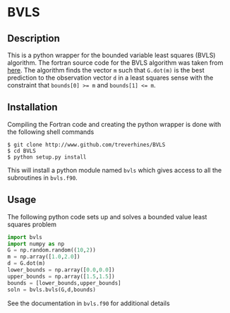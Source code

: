 # BVLS

## Description
This is a python wrapper for the bounded variable least squares (BVLS) 
algorithm.  The fortran source code for the BVLS algorithm was taken from
[here](https://people.sc.fsu.edu/~jburkardt/f_src/bvls/bvls.html). 
The algorithm finds the vector `m` such that `G.dot(m)` is the best 
prediction to the observation vector `d` in a least squares sense 
with the constraint that `bounds[0] >= m` and `bounds[1] <= m`.

## Installation
Compiling the Fortran code and creating the python wrapper is done 
with the following shell commands
``` 
$ git clone http://www.github.com/treverhines/BVLS 
$ cd BVLS 
$ python setup.py install 
``` 
This will install a python module named `bvls` which gives access to 
all the subroutines in `bvls.f90`.

## Usage
The following python code sets up and solves a bounded value least 
squares problem
```python
import bvls
import numpy as np
G = np.random.random((10,2))
m = np.array([1.0,2.0])
d = G.dot(m)    
lower_bounds = np.array([0.0,0.0])
upper_bounds = np.array([1.5,1.5])
bounds = [lower_bounds,upper_bounds]
soln = bvls.bvls(G,d,bounds)
```
See the documentation in `bvls.f90` for additional details
